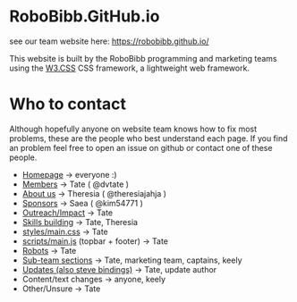 # RoboBibb.GitHub.io
see our team website here: https://robobibb.github.io/

This website is built by the RoboBibb programming and marketing teams using the [W3.CSS](https://www.w3schools.com/w3css/) CSS framework, a lightweight web framework.

# Who to contact
Although hopefully anyone on website team knows how to fix most problems, these are the people who best understand each page. If you find an problem feel free to open an issue on github or contact one of these people.

- [Homepage](https://robobibb.github.io) -> everyone :)
- [Members](https://robobibb.github.io/members/) -> Tate ( @dvtate )
- [About us](https://robobibb.github.io/about/) -> Theresia ( @theresiajahja )
- [Sponsors](https://robobibb.github.io/sponsors/) -> Saea ( @kim54771 )
- [Outreach/Impact](https://robobibb.github.io/outreach/) -> Tate
- [Skills building](https://robobibb.github.io/skills) -> Tate, Theresia
- [styles/main.css](https://robobibb.github.io/styles/main.css) -> Tate
- [scripts/main.js](https://robobibb.github.io/scripts/main.js) (topbar + footer) -> Tate
- [Robots](https://robobibb.github.io/robots) -> Tate
- [Sub-team sections](https://robobibb.github.io) -> Tate, marketing team, captains, keely
- [Updates (also steve bindings)](https://robobibb.github.io/updates) -> Tate, update author
- Content/text changes -> anyone, keely
- Other/Unsure -> Tate
